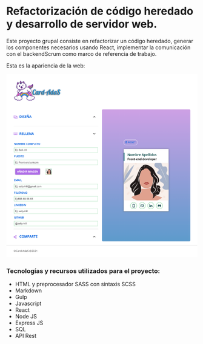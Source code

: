 # Refactorización de código heredado y desarrollo de servidor web.

Este proyecto grupal consiste en refactorizar un código heredado, generar los componentes necesarios usando React, implementar la comunicación con el backendScrum como marco de referencia de trabajo.

Esta es la apariencia de la web:

![screenshot](./web/src/images/screenshot.png)

### Tecnologías y recursos utilizados para el proyecto:

- HTML y preprocesador SASS con sintaxis SCSS
- Markdown
- Gulp
- Javascript
- React
- Node JS
- Express JS
- SQL
- API Rest
